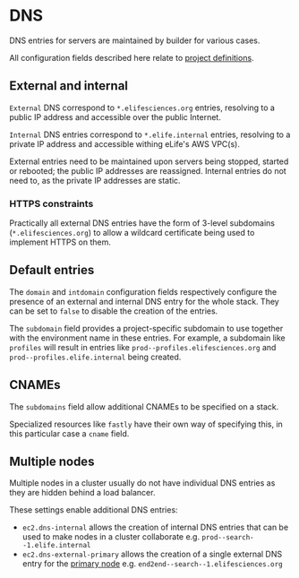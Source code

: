 # DNS

DNS entries for servers are maintained by builder for various cases.

All configuration fields described here relate to [project definitions](../projects/elife.yaml).

## External and internal

`External` DNS correspond to `*.elifesciences.org` entries, resolving to a public IP address and accessible over the public Internet.

`Internal` DNS entries correspond to `*.elife.internal` entries, resolving to a private IP address and accessible withing eLife's AWS VPC(s).

External entries need to be maintained upon servers being stopped, started or rebooted; the public IP addresses are reassigned. Internal entries do not need to, as the private IP addresses are static.

### HTTPS constraints

Practically all external DNS entries have the form of 3-level subdomains (`*.elifesciences.org`) to allow a wildcard certificate being used to implement HTTPS on them.

## Default entries

The `domain` and `intdomain` configuration fields respectively configure the presence of an external and internal DNS entry for the whole stack. They can be set to `false` to disable the creation of the entries.

The `subdomain` field provides a project-specific subdomain to use together with the environment name in these entries. For example, a subdomain like `profiles` will result in entries like `prod--profiles.elifesciences.org` and `prod--profiles.elife.internal` being created.

## CNAMEs

The `subdomains` field allow additional CNAMEs to be specified on a stack.

Specialized resources like `fastly` have their own way of specifying this, in this particular case a `cname` field.

## Multiple nodes

Multiple nodes in a cluster usually do not have individual DNS entries as they are hidden behind a load balancer.

These settings enable additional DNS entries:

- `ec2.dns-internal` allows the creation of internal DNS entries that can be used to make nodes in a cluster collaborate e.g. `prod--search--1.elife.internal`
- `ec2.dns-external-primary` allows the creation of a single external DNS entry for the [primary node](../docs/lingo.md) e.g. `end2end--search--1.elifesciences.org`
